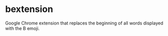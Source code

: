 # bextension
Google Chrome extension that replaces the beginning of all words displayed with the B emoji.
